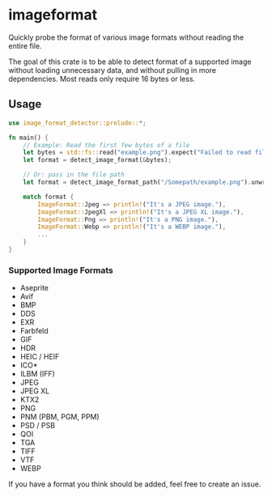 # imageformat

Quickly probe the format of various image formats without reading the entire file.

The goal of this crate is to be able to detect format of a supported image without loading unnecessary data, and without pulling in more dependencies. Most reads only require 16 bytes or less.

## Usage

```rust
use image_format_detector::prelude::*;

fn main() {
    // Example: Read the first few bytes of a file
    let bytes = std::fs::read("example.png").expect("Failed to read file");
    let format = detect_image_format(&bytes);

    // Or: pass in the file path
    let format = detect_image_format_path("/Somepath/example.png").unwrap();

    match format {
        ImageFormat::Jpeg => println!("It's a JPEG image."),
        ImageFormat::JpegXl => println!("It's a JPEG XL image."),
        ImageFormat::Png => println!("It's a PNG image."),
        ImageFormat::Webp => println!("It's a WEBP image."),
        ...
    }
}
```

### Supported Image Formats

- Aseprite
- Avif
- BMP
- DDS
- EXR
- Farbfeld
- GIF
- HDR
- HEIC / HEIF
- ICO\*
- ILBM (IFF)
- JPEG
- JPEG XL
- KTX2
- PNG
- PNM (PBM, PGM, PPM)
- PSD / PSB
- QOI
- TGA
- TIFF
- VTF
- WEBP

If you have a format you think should be added, feel free to create an issue.
